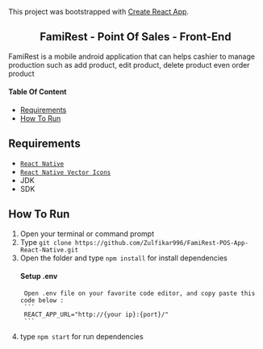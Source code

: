 This project was bootstrapped with [Create React App](https://github.com/facebook/create-react-app).
<section id="home">
	
<h1 align="center">FamiRest - Point Of Sales - Front-End</h1>

FamiRest is a mobile android application that can helps cashier to manage production such as add product, edit product, delete product even order product
</section>

#### Table Of Content
<div class="header">
	<ul>
		<li><a href="#requirements">Requirements</a></li>
		<li><a href="#how-to-run">How To Run</a></li>
	</ul>
</div>

<section id="requirements">
	
## Requirements
* [`React Native`](https://reactnative.dev/)
* [`React Native Vector Icons`](https://github.com/oblador/react-native-vector-icons)
* JDK
* SDK
</section>

<section id="how-to-run">
	
## How To Run
1. Open your terminal or command prompt
2. Type `git clone https://github.com/Zulfikar996/FamiRest-POS-App-React-Native.git`
3. Open the folder and type `npm install` for install dependencies
	#### Setup .env
		Open .env file on your favorite code editor, and copy paste this code below :
		```
		REACT_APP_URL="http://{your ip}:{port}/"
		```
4. type `npm start` for run dependencies
